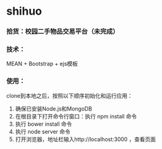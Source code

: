 # shihuo
### 拾货：校园二手物品交易平台（未完成）
### 技术：
MEAN + Bootstrap + ejs模板
### 使用：
clone到本地之后，按照以下顺序初始化和运行应用：
1. 确保已安装Node.js和MongoDB
2. 在根目录下打开命令行窗口：执行 npm install 命令
3. 执行 bower install 命令
4. 执行 node server 命令
5. 打开浏览器，地址栏输入http://localhost:3000 ，查看页面
